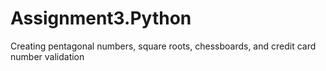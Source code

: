# Assignment3.Python
Creating pentagonal numbers, square roots, chessboards, and  credit card number validation 
